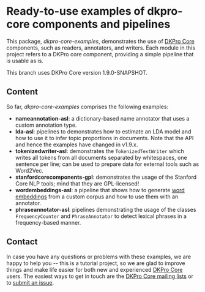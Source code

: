 # Ready-to-use examples of dkpro-core components and pipelines

This package, *dkpro-core-examples*, demonstrates the use of [DKPro Core](http://dkpro.github.io/) components, such as readers, annotators, and writers.
Each module in this project refers to a DKPro core component, providing a simple pipeline that is
usable as is.

This branch uses DKPro Core version 1.9.0-SNAPSHOT.

## Content 

So far, *dkpro-core-examples* comprises the following examples:

* **nameannotation-asl**: a dictionary-based name annotator that uses a custom annotation type. 
* **lda-asl**: pipelines to demonstrates how to estimate an LDA model and how to use it to infer topic proportions
in documents. Note that the API and hence the examples have changed in v1.9.x.
* **tokenizedwriter-asl**: demonstrates the `TokenizedTextWriter` which writes all tokens from all documents separated
by whitespaces, one sentence per line; can be used to prepare data for external tools such as Word2Vec. 
* **stanfordcorecomponents-gpl**: demonstrates the usage of the Stanford Core NLP tools; mind that they are
 GPL-licensed!
* **wordembeddings-asl**: a pipeline that shows how to generate [word embeddings](https://en.wikipedia.org/wiki/Word_embedding) from a custom corpus and how to use them with an annotator.
* **phraseannotator-asl**: pipelines demonstrating the usage of the classes `FrequencyCounter` and `PhraseAnnotator` to detect lexical phrases in a frequency-based manner.

## Contact

In case you have any questions or problems with these examples, we are happy to help you -- this is a tutorial project, so we are glad to improve things and make life easier for both new and experienced [DKPro Core](http://dkpro.github.io/) users.
The easiest ways to get in touch are the [DKPro Core mailing lists](https://dkpro.github.io/dkpro-core/pages/mailinglists/) or to [submit an issue](https://github.com/dkpro/dkpro-core-examples/issues).
